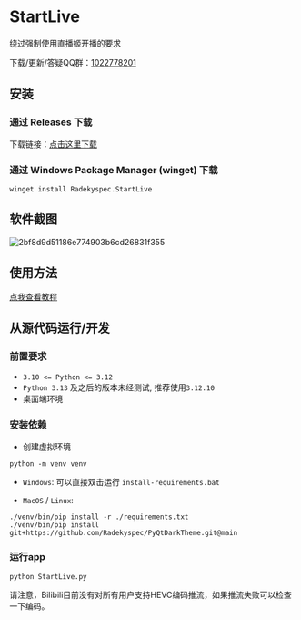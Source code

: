 # StartLive

绕过强制使用直播姬开播的要求

下载/更新/答疑QQ群：[1022778201](https://qm.qq.com/q/fPBktdfdrG)

## 安装

### 通过 Releases 下载

下载链接：[点击这里下载](https://github.com/Radekyspec/StartLive/releases/latest)

### 通过 Windows Package Manager (winget) 下载

```shell
winget install Radekyspec.StartLive
```

## 软件截图

![2bf8d9d51186e774903b6cd26831f355](https://github.com/user-attachments/assets/974b0dbb-fcd5-4b26-be76-42db728b8942)

## 使用方法

[点我查看教程](https://docs.qq.com/doc/DTHVMdkhtUWJjRFhv?scene=4edcd4a61e4d506148e0f879bN4Lu1)

## 从源代码运行/开发

### 前置要求

* `3.10 <= Python <= 3.12`
* `Python 3.13` 及之后的版本未经测试, 推荐使用`3.12.10`
* 桌面端环境

### 安装依赖

* 创建虚拟环境

```shell
python -m venv venv
```

* `Windows`: 可以直接双击运行 `install-requirements.bat`

* `MacOS` / `Linux`:

```shell
./venv/bin/pip install -r ./requirements.txt
./venv/bin/pip install git+https://github.com/Radekyspec/PyQtDarkTheme.git@main
```

### 运行app

```shell
python StartLive.py
```

请注意，Bilibili目前没有对所有用户支持HEVC编码推流，如果推流失败可以检查一下编码。
